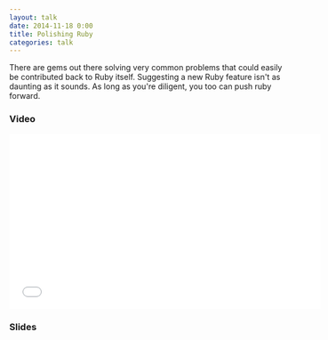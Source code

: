 ```yaml
---
layout: talk
date: 2014-11-18 0:00
title: Polishing Ruby
categories: talk
---
```

There are gems out there solving very common problems that could easily be contributed back to Ruby itself. Suggesting a new Ruby feature isn't as daunting as it sounds. As long as you're diligent, you too can push ruby forward.

### Video

<iframe width="560" height="315" src="//www.youtube.com/embed/iCRAalcAxQ0" frameborder="0" allowfullscreen></iframe>


### Slides

<script async class="speakerdeck-embed" data-id="78ca59c0527b0132b9b862e7bb117668" data-ratio="1.77777777777778" src="//speakerdeck.com/assets/embed.js"></script>
